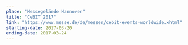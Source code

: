 ```yaml
---
place: "Messegelände Hannover"
title: "CeBIT 2017"
link: "https://www.messe.de/de/messen/cebit-events-worldwide.xhtml"
starting-date: 2017-03-20
ending-date: 2017-03-24
---
```


